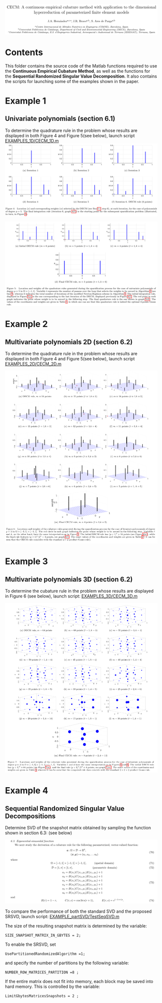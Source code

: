 ![Alt Text](README_files/PaperScreenshot1.png)

# Contents
This folder contains the source code of the Matlab functions required to use the **Continuous Empirical Cubature Method**, as well as the functions for the **Sequential Randomized Singular Value Decomposition**. It also contains the scripts for launching some of the examples shown in the paper.

# Example 1
## Univariate polynomials (section 6.1)

To determine the quadrature rule in the problem whose results are displayed in both Figure 4 and Figure 5(see below), launch script [EXAMPLES_1D/CECM_1D.m](EXAMPLES_1D/CECM_1D.m)
![Alt Text](README_files/PaperScreenshot2.png)

![Alt Text](README_files/PaperScreenshot3.png)

# Example 2
## Multivariate polynomials 2D (section 6.2)

To determine the quadrature rule in the problem whose results are displayed in both Figure 4 and Figure 5(see below), launch script [EXAMPLES_2D/CECM_2D.m](EXAMPLES_2D/CECM_2D.m)

![Alt Text](README_files/PaperScreenshot4.png)

# Example 3
## Multivariate polynomials 3D (section 6.2)
To determine the cubature rule in the problem whose results are displayed in Figure 6 (see below), launch script: [EXAMPLES_3D/CECM_3D.m](EXAMPLES_3D/CECM_3D.m)

![Alt Text](README_files/PaperScreenshot5.png)

# Example 4
## Sequential Randomized Singular Value Decompositions

Determine SVD of the snapshot matrix obtained by sampling the function shown in section 6.3: (see below)

![Alt Text](README_files/PaperScreenshot6.png)

To compare the performance of both the standard SVD and the proposed SRSVD, launch script: [EXAMPLE_partSVD/TestSeqSVD.m](EXAMPLE_partSVD/TestSeqSVD.m)

The size of the resulting snapshot matrix is determined by the variable:

```
SIZE_SNAPSHOT_MATRIX_IN_GBYTES = 2;
```

To enable the SRSVD, set

```
UsePartitionedRandomizedAlgorithm =1;
```

and specify the number of partitions by the following variable:

```
NUMBER_ROW_MATRICES_PARTITION =8 ;
```

If the entire matrix does not fit into memory, each block may be saved into
hard memory. This is controlled by the variable:

```
LimitGbytesMatricesSnapshots = 2 ;
```



